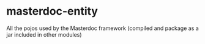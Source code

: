 masterdoc-entity
================

All the pojos used by the Masterdoc framework (compiled and package as a jar included in other modules)
